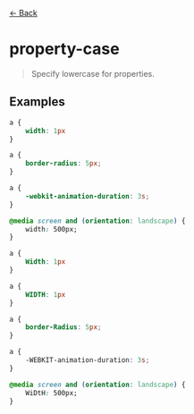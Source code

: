 [&#x2190; Back](./)
# property-case

> Specify lowercase for properties.

 

## Examples

<code-highlight>
 
<div slot="correct">

```css
a {
    width: 1px
}

a {
    border-radius: 5px;
}

a {
    -webkit-animation-duration: 3s;
}

@media screen and (orientation: landscape) {
    width: 500px;
}
```

</div>

 
<div slot="incorrect">

```css
a {
    Width: 1px
}

a {
    WIDTH: 1px
}

a {
    border-Radius: 5px;
}

a {
    -WEBKIT-animation-duration: 3s;
}

@media screen and (orientation: landscape) {
    WiDtH: 500px;
}
```

</div>

 
</code-highlight>

